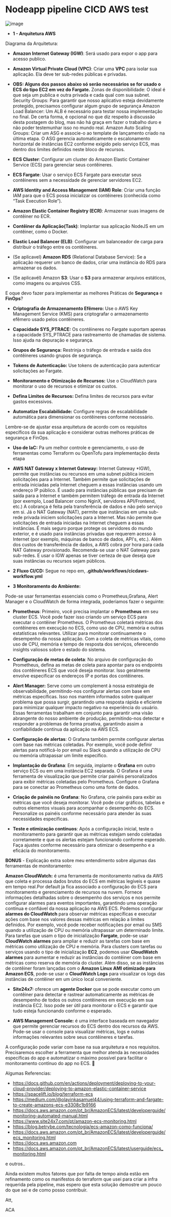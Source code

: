 # Nodeapp pipeline CICD AWS test #
![image](https://github.com/asapcal/hellonodeapp/assets/44505131/d57558ab-4918-46a6-bfbe-3d7176cba87e)

- **1 - Arquitetura AWS**
  
Diagrama da Arquitetura:

- **Amazon Internet Gateway (IGW)**: Será usado para expor o app para acesso publico.

- **Amazon Virtual Private Cloud (VPC)**: Criar uma **VPC** para isolar sua aplicação. Ela deve ter sub-redes públicas e privadas.

- **OBS: Alguns dos passos abaixo só serão necessários se for usado o ECS do tipo EC2 em vez do Fargate.**
Zonas de disponibilidade: O ideal é que seja um publica e outra privada e cada qual com sua subnet.
Security Groups: Para garantir que nosso aplicativo esteja devidamente protegido, precisamos configurar algum grupo de segurança
Amazon Load Balancer: Um ALB é necessário para testar nossa implementação no final. De certa forma, é opcional no que diz respeito à discussão desta postagem do blog, mas não há graça em fazer o trabalho duro e não poder testemunhar isso no mundo real.
Amazon Auto Scaling Groups: Criar um ASG e associe-o ao template de lançamento criado na última etapa. O ASG gerencia automaticamente o escalonamento horizontal de instâncias EC2 conforme exigido pelo serviço ECS, mas dentro dos limites definidos neste bloco de recursos. 

- **ECS Cluster**: Configurar um cluster do Amazon Elastic Container Service (ECS) para gerenciar seus contêineres.

- **ECS Fargate**: Usar o serviço ECS Fargate para executar seus contêineres sem a necessidade de gerenciar servidores EC2.

- **AWS Identity and Access Management (IAM) Role**: Criar uma função IAM para que o ECS possa inicializar os contêineres (conhecida como “Task Execution Role”).

- **Amazon Elastic Container Registry (ECR)**: Armazenar suas imagens de contêiner no ECR.

- **Contêiner da Aplicação(Task)**: Implantar sua aplicação NodeJS em um contêiner, como o Docker.

- **Elastic Load Balancer (ELB)**: Configurar um balanceador de carga para distribuir o tráfego entre os contêineres.

- (Se aplicavel) **Amazon RDS** (Relational Database Service): Se a aplicação requerer um banco de dados, criar uma instância do RDS para armazenar os dados.

- (Se aplicavél) Amazon **S3**: Usar o **S3** para armazenar arquivos estáticos, como imagens ou arquivos CSS.

E oque devo fazer para implementar as melhores Práticas de **Segurança** e **FinOps**?

- **Criptografia de Armazenamento Efêmero:** Use o AWS Key Management Service (KMS) para criptografar o armazenamento efêmero usado pelos contêineres.

- **Capacidade SYS_PTRACE:** Os contêineres no Fargate suportam apenas a capacidade SYS_PTRACE para rastreamento de chamadas de sistema. Isso ajuda na depuração e segurança.

- **Grupos de Segurança:** Restrinja o tráfego de entrada e saída dos contêineres usando grupos de segurança.

- **Tokens de Autenticação:** Use tokens de autenticação para autenticar solicitações ao Fargate.

- **Monitoramento e Otimização de Recursos:** Use o CloudWatch para monitorar o uso de recursos e otimizar os custos.

- **Defina Limites de Recursos:** Defina limites de recursos para evitar gastos excessivos.

- **Automatize Escalabilidade:** Configure regras de escalabilidade automática para dimensionar os contêineres conforme necessário.

Lembre-se de ajustar essa arquitetura de acordo com os requisitos específicos da sua aplicação e considerar outras melhores práticas de segurança e FinOps.

- **Uso de IaC:** Pa um melhor controle e gerenciamento, o uso de ferramentas como Terraform ou OpenTofu para implementação desta etapa

- **AWS NAT Gateway x Internet Gateway:** Internet Gateway *IGW), permite que instâncias ou recursos em uma subnet pública iniciem solicitações para a Internet. Também permite que solicitações de entrada iniciadas pela Internet cheguem a essas instâncias usando um endereço IP público. É usado para instâncias públicas que precisam de saída para a Internet e também permitem tráfego de entrada da Internet (por exemplo, Load Balancer como NginX, servidores API/Frontend, etc.) A cobrança é feita pela transferência de dados e não pelo serviço em si.
Já o NAT Gateway (NAT), permite que instâncias em uma sub-rede privada iniciem solicitações para a Internet. Mas não permite que solicitações de entrada iniciadas na Internet cheguem a essas instâncias. É mais seguro porque protege os servidores do mundo exterior, e é usado para instâncias privadas que requerem acesso à Internet (por exemplo, máquinas de banco de dados, API's, etc.). Além dos custos de transferência de dados, a AWS cobra por hora para cada NAT Gateway provisionado.
Recomenda-se usar o NAT Gateway para sub-redes. E usar o IGW apenas se tiver certeza de que deseja que suas instâncias ou recursos sejam públicos.

- **2 Fluxo CI/CD:** 
Segue no repo em, **.github/workflows/cicdaws-workflow.yml**

- **3 Monitoramento do Ambiente:**

Pode-se usar ferramentas essenciais como o Prometheus,Grafana, Alert Manager e o CloudWatch de forma integrada, poderiamos fazer o seguinte:

- **Prometheus**: Primeiro, você precisa implantar o **Prometheus** em seu cluster ECS. Você pode fazer isso criando um serviço ECS para executar o contêiner Prometheus. O Prometheus coletará métricas dos contêineres em execução no ECS, como uso de CPU, memória e outras estatísticas relevantes. Utilizar para monitorar continuamente o desempenho da nossa aplicação. Com a coleta de métricas vitais, como uso de CPU, memória e tempo de resposta dos serviços, oferecendo insights valiosos sobre o estado do sistema.

- **Configuração de metas de coleta**: No arquivo de configuração do Prometheus, defina as metas de coleta para apontar para os endpoints dos contêineres ECS que você deseja monitorar. Isso geralmente envolve especificar os endereços IP e portas dos contêineres.

- **Alert Manager:** Serve como um complement à nossa estratégia de observabilidade, permitindo-nos configurar alertas com base em métricas específicas. Isso nos mantém informados sobre qualquer problema que possa surgir, garantindo uma resposta rápida e eficiente para minimizar qualquer impacto negativo na experiência do usuário. Essas ferramentas trabalham em conjunto para garantir uma visão abrangente do nosso ambiente de produção, permitindo-nos detectar e responder a problemas de forma proativa, garantindo assim a confiabilidade contínua da aplicação na AWS ECS.

- **Configuração de alertas**: O Grafana também permite configurar alertas com base nas métricas coletadas. Por exemplo, você pode definir alertas para notificá-lo por email ou Slack quando a utilização de CPU ou memória ultrapassar um limite específico.

- **Implantação do Grafana**: Em seguida, implante o **Grafana** em outro serviço ECS ou em uma instância EC2 separada. O Grafana é uma ferramenta de visualização que permite criar painéis personalizados para exibir métricas coletadas pelo Prometheus.
Configure o Grafana para se conectar ao Prometheus como uma fonte de dados.

- **Criação de painéis no Grafana**: No Grafana, crie painéis para exibir as métricas que você deseja monitorar. Você pode criar gráficos, tabelas e outros elementos visuais para acompanhar o desempenho do ECS. Personalize os painéis conforme necessário para atender às suas necessidades específicas.

- **Teste e otimização contínuos**: Após a configuração inicial, teste o monitoramento para garantir que as métricas estejam sendo coletadas corretamente e que os alertas estejam funcionando conforme esperado. Faça ajustes conforme necessário para otimizar o desempenho e a eficácia do monitoramento.

**BONUS** - Explicação extra sobre meu entendimento sobre algumas das ferramentas de monitoramento:

**Amazon CloudWatch:** é uma ferramenta de monitoramento nativa da AWS que coleta e processa dados brutos do ECS em métricas legíveis e quase em tempo real.Por default ja fica associado a configuração do ECS para monitoramento e gerenciamento de recursos na nuvem. Fornece informações detalhadas sobre o desempenho dos serviços e nos permite configurar alarmes para eventos importantes, garantindo uma operação contínua e confiável da nossa aplicação na AWS ECS.
Podemos configurar **alarmes do CloudWatch** para observar métricas específicas e executar ações com base nos valores dessas métricas em relação a limites definidos. Por exemplo, você pode receber notificações por email ou SMS quando a utilização de CPU ou memória ultrapassar um determinado limite.
Para tarefas que usam o tipo de inicialização **Fargate**, pode-se usar **CloudWatch alarmes** para ampliar e reduzir as tarefas com base em métricas como utilização de CPU e memória. Para clusters com tarefas ou serviços usando o tipo de inicialização **EC2**, podemos usar **CloudWatch alarmes** para aumentar e reduzir as instâncias do contêiner com base em métricas como reserva de memória do cluster.
Além disso, se as instâncias de contêiner foram lançadas com o **Amazon Linux AMI otimizado para Amazon ECS**, pode-se usar o 
**CloudWatch Logs** para visualizar os logs das instâncias de contêiner em um único local conveniente.

- **Site24x7:** oferece um **agente Docker** que se pode executar como um contêiner para detectar e rastrear automaticamente as métricas de desempenho de todos os outros contêineres em execução em sua instância EC2. Isso pode ser útil para monitorar o ECS e garantir que tudo esteja funcionando conforme o esperado.

- **AWS Management Console:** é uma interface baseada em navegador que permite gerenciar recursos do ECS dentro dos recursos da AWS. Pode-se usar o console para visualizar métricas, logs e outras informações relevantes sobre seus contêineres e tarefas.

A configuração pode variar com base na sua arquitetura e nos requisitos. Precisaremos escolher a ferramenta que melhor atenda às necessidades específicas do app e automatizar o máximo possível para facilitar o monitoramento contínuo do app no ECS. 🚀


Algumas Referencias:
- https://docs.github.com/en/actions/deployment/deploying-to-your-cloud-provider/deploying-to-amazon-elastic-container-service
- https://spacelift.io/blog/terraform-ecs
- https://medium.com/@olayinkasamuel44/using-terraform-and-fargate-to-create-amazons-ecs-e3308c1b9166
- https://docs.aws.amazon.com/pt_br/AmazonECS/latest/developerguide/monitoring-automated-manual.html
- https://www.site24x7.com/pt/amazon-ecs-monitoring.html
- https://blog.betrybe.com/tecnologia/ecs-amazon-como-funciona/
- https://docs.aws.amazon.com/pt_br/AmazonECS/latest/developerguide/ecs_monitoring.html
- https://docs.aws.amazon.com
- https://docs.aws.amazon.com/pt_br/AmazonECS/latest/userguide/ecs_monitoring.html

e outros..

Ainda existem muitos fatores que por falta de tempo ainda estão em refinamento como os manifestos do terraform que usei para criar a infra requerida pela pipeline, mas espero que esta solução demostre um pouco do que sei e de como posso contribuir.

Att, 

ACA

